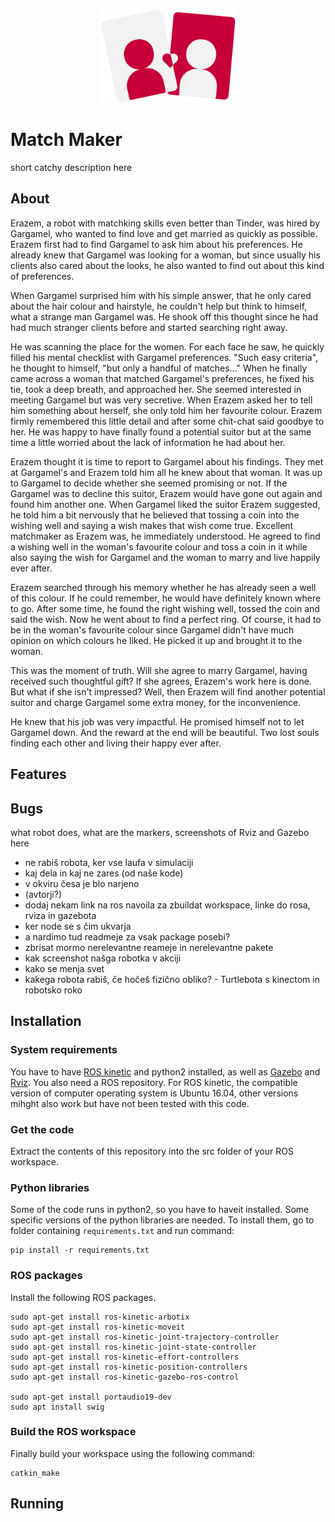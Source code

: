 <p align="center">
  <img height="150" src="https://github.com/drobilc/MatchMaker/blob/master/documentation/logo.png" alt="MatchMaker logo">
</p>

# Match Maker

short catchy description here

## About
Erazem, a robot with matchking skills even better than Tinder, was hired by Gargamel, who wanted to find love and get married as quickly as possible. Erazem first had to find Gargamel to ask him about his preferences. He already knew that Gargamel was looking for a woman, but since usually his clients also cared about the looks, he also wanted to find out about this kind of preferences.
	
When Gargamel surprised him with his simple answer, that he only cared about the hair colour and hairstyle, he couldn't help but think to himself, what a strange man Gargamel was. He shook off this thought since he had had much stranger clients before and started searching right away.

He was scanning the place for the women. For each face he saw, he quickly filled his mental checklist with Gargamel preferences. "Such easy criteria", he thought to himself, "but only a handful of matches..." When he finally came across a woman that matched Gargamel's preferences, he fixed his tie, took a deep breath, and approached her. She seemed interested in meeting Gargamel but was very secretive. When Erazem asked her to tell him something about herself, she only told him her favourite colour. Erazem firmly remembered this little detail and after some chit-chat said goodbye to her. He was happy to have finally found a potential suitor but at the same time a little worried about the lack of information he had about her.

Erazem thought it is time to report to Gargamel about his findings. They met at Gargamel's and Erazem told him all he knew about that woman. It was up to Gargamel to decide whether she seemed promising or not. If the Gargamel was to decline this suitor, Erazem would have gone out again and found him another one. When Gargamel liked the suitor Erazem suggested, he told him a bit nervously that he believed that tossing a coin into the wishing well and saying a wish makes that wish come true. Excellent matchmaker as Erazem was, he immediately understood. He agreed to find a wishing well in the woman's favourite colour and toss a coin in it while also saying the wish for Gargamel and the woman to marry and live happily ever after.

Erazem searched through his memory whether he has already seen a well of this colour. If he could remember, he would have definitely known where to go. After some time, he found the right wishing well, tossed the coin and said the wish. Now he went about to find a perfect ring. Of course, it had to be in the woman's favourite colour since Gargamel didn't have much opinion on which colours he liked. He picked it up and brought it to the woman.

This was the moment of truth. Will she agree to marry Gargamel, having received such thoughtful gift? If she agrees, Erazem's work here is done. But what if she isn't impressed? Well, then Erazem will find another potential suitor and charge Gargamel some extra money, for the inconvenience.

He knew that his job was very impactful. He promised himself not to let Gargamel down. And the reward at the end will be beautiful. Two lost souls finding each other and living their happy ever after.

## Features

## Bugs

what robot does, what are the markers, screenshots of Rviz and Gazebo here
- ne rabiš robota, ker vse laufa v simulaciji
- kaj dela in kaj ne zares (od naše kode)
- v okviru česa je blo narjeno
- (avtorji?)
- dodaj nekam link na ros navoila za zbuildat workspace, linke do rosa, rviza in gazebota 
- ker node se s čim ukvarja
- a nardimo tud readmeje za vsak package posebi?
- zbrisat mormo nerelevantne reameje in nerelevantne pakete
- kak screenshot našga robotka v akciji
- kako se menja svet
- kakega robota rabiš, če hočeš fizično obliko? - Turtlebota s kinectom in robotsko roko

## Installation

### System requirements

You have to have [ROS kinetic](http://wiki.ros.org/kinetic/Installation) and python2 installed, as well as [Gazebo](http://gazebosim.org/) and [Rviz](http://wiki.ros.org/rviz/UserGuide). You also need a ROS repository. For ROS kinetic, the compatible version of computer operating system is Ubuntu 16.04, other versions mihght also work but have not been tested with this code.

### Get the code

Extract the contents of this repository into the src folder of your ROS workspace.

### Python libraries

Some of the code runs in python2, so you have to haveit installed. Some specific versions of the python libraries are needed. To install them, go to folder containing `requirements.txt` and run command:

```shell
pip install -r requirements.txt
```

### ROS packages

Install the following ROS packages.

```shell
sudo apt-get install ros-kinetic-arbotix
sudo apt-get install ros-kinetic-moveit
sudo apt-get install ros-kinetic-joint-trajectory-controller
sudo apt-get install ros-kinetic-joint-state-controller
sudo apt-get install ros-kinetic-effort-controllers
sudo apt-get install ros-kinetic-position-controllers
sudo apt-get install ros-kinetic-gazebo-ros-control

sudo apt-get install portaudio19-dev
sudo apt install swig
```

### Build the ROS workspace

Finally build your workspace using the following command:

```shell
catkin_make
```

## Running
